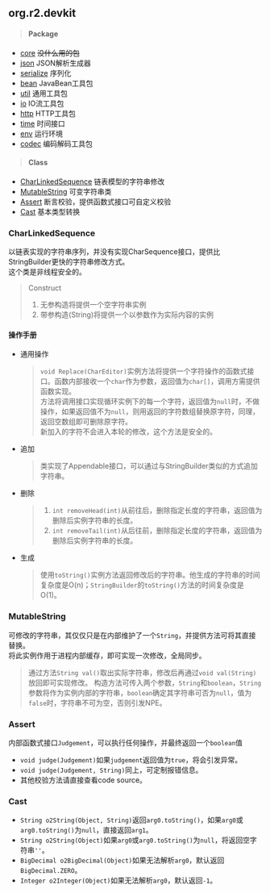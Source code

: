## org.r2.devkit
> #### Package
* [core](/core) ~~没什么用的包~~
* [json](/json) JSON解析生成器
* [serialize](/serialize) 序列化
* [bean](/bean) JavaBean工具包
* [util](/util) 通用工具包
* [io](/io) IO流工具包
* [http](/http) HTTP工具包
* [time](/time) 时间接口
* [env](/env) 运行环境
* [codec](/codec) 编码解码工具包
> #### Class
* [CharLinkedSequence](#CharLinkedSequence) 链表模型的字符串修改
* [MutableString](#MutableString) 可变字符串类
* [Assert](#Assert) 断言校验，提供函数式接口可自定义校验
* [Cast](#Cast) 基本类型转换

### CharLinkedSequence
以链表实现的字符串序列，并没有实现CharSequence接口，提供比StringBuilder更快的字符串修改方式。\
这个类是非线程安全的。
>Construct
>1. 无参构造将提供一个空字符串实例
>2. 带参构造(String)将提供一个以参数作为实际内容的实例

#### 操作手册
* 通用操作
    > `void Replace(CharEditor)`实例方法将提供一个字符操作的函数式接口。函数内部接收一个`char`作为参数，返回值为`char[]`，调用方需提供函数实现。\
    方法将调用接口实现循环实例下的每一个字符，返回值为`null`时，不做操作，如果返回值不为`null`，则用返回的字符数组替换原字符，同理，返回空数组即可删除原字符。\
    新加入的字符不会进入本轮的修改，这个方法是安全的。
* 追加
    >类实现了Appendable接口，可以通过与StringBuilder类似的方式追加字符串。
* 删除
    > 1. `int removeHead(int)`从前往后，删除指定长度的字符串，返回值为删除后实例字符串的长度。
    > 2. `int removeTail(int)`从后往前，删除指定长度的字符串，返回值为删除后实例字符串的长度。
* 生成
    > 使用`toString()`实例方法返回修改后的字符串。他生成的字符串的时间复杂度是O(n)；`StringBuilder`的`toString()`方法的时间复杂度是O(1)。

### MutableString
可修改的字符串，其仅仅只是在内部维护了一个`String`，并提供方法可将其直接替换。\
将此实例作用于进程内部缓存，即可实现一次修改，全局同步。
> 通过方法`String val()`取出实际字符串，修改后再通过`void val(String)`放回即可实现修改。
> 构造方法可传入两个参数，`String`和`boolean`，`String`参数将作为实例内部的字符串，`boolean`确定其字符串可否为`null`，值为`false`时，字符串不可为空，否则引发NPE。

### Assert
内部函数式接口`Judgement`，可以执行任何操作，并最终返回一个`boolean`值
* `void judge(Judgement)`如果`judgement`返回值为`true`，将会引发异常。
* `void judge(Judgement, String)`同上，可定制报错信息。
* 其他校验方法请直接查看code source。

### Cast
* `String o2String(Object, String)`返回`arg0.toString()`，如果`arg0`或`arg0.toString()`为`null`，直接返回`arg1`。
* `String o2String(Object)`如果`arg0`或`arg0.toString()`为`null`，将返回空字符串`''`。
* `BigDecimal o2BigDecimal(Object)`如果无法解析`arg0`，默认返回`BigDecimal.ZERO`。
* `Integer o2Integer(Object)`如果无法解析`arg0`，默认返回`-1`。